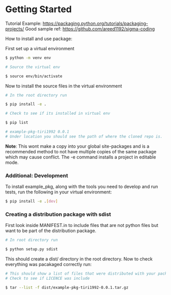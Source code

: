 # Getting Started

Tutorial Example: https://packaging.python.org/tutorials/packaging-projects/
Good sample ref: https://github.com/areed1192/sigma-coding

How to install and use package:

First set up a virtual environment

```sh
$ python -m venv env

# Source the virtual env

$ source env/bin/activate
```

Now to install the source files in the virtual environment

```sh
# In the root directory run

$ pip install -e .

# Check to see if its installed in virtual env

$ pip list

# example-pkg-tiri1992 0.0.1
# Under location you should see the path of where the cloned repo is.
```
**Note**: This wont make a copy into your global site-packages and is a recommended method to not have multiple copies of the same package which may cause conflict. The -e command installs a project in editable mode.

### Additional: Development

To install example_pkg, along with the tools you need to develop and run tests, run the following in your virtual environment:

```sh
$ pip install -e .[dev]
```


### Creating a distribution package with sdist

First look inside MANIFEST.in to include files that are not python files but want to be part of the distribution package.

```sh
# In root directory run

$ python setup.py sdist
```

This should create a dist/ directory in the root directory. Now to check everything was pacakaged correctly run:

```sh
# This should show a list of files that were distributed with your package
# Check to see if LICENCE was include 

$ tar --list -f dist/example-pkg-tiri1992-0.0.1.tar.gz
```